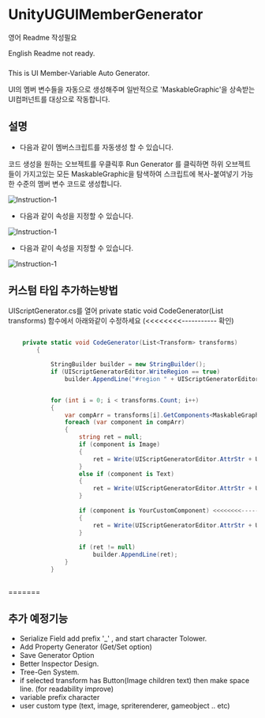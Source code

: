 # UnityUGUIMemberGenerator

 영어 Readme 작성필요
 
 English Readme not ready.
 
 ###
 This is UI Member-Variable Auto Generator.
  
 UI의 멤버 변수들을 자동으로 생성해주며 일반적으로 'MaskableGraphic'을 상속받는 
 UI컴퍼넌트를 대상으로 작동합니다. 
 
 ## 설명
 
 * 다음과 같이 멤버스크립트를 자동생성 할 수 있습니다.
  
  코드 생성을 원하는 오브젝트를 우클릭후 Run Generator 를 클릭하면 하위 오브젝트들이 가지고있는
  모든 MaskableGraphic을 탐색하여 스크립트에 복사-붙여넣기 가능한 수준의 멤버 변수 코드로 생성합니다.
  
![Instruction-1](https://github.com/shlifedev/UnityUGUIMemberGenerator/blob/master/ScreenShots/inst1.gif)
* 다음과 같이 속성을 지정할 수 있습니다.
  
![Instruction-1](https://github.com/shlifedev/UnityUGUIMemberGenerator/blob/master/ScreenShots/inst2.gif)
* 다음과 같이 속성을 지정할 수 있습니다.
  
![Instruction-1](https://github.com/shlifedev/UnityUGUIMemberGenerator/blob/master/ScreenShots/inst3.gif)


 ## 커스텀 타입 추가하는방법
  UIScriptGenerator.cs를 열어 private static void CodeGenerator(List<Transform> transforms) 함수에서
  아래와같이 수정하세요 (<<<<<<<<-----------  확인)
 
``` csharp

    private static void CodeGenerator(List<Transform> transforms)
        {

            StringBuilder builder = new StringBuilder();
            if (UIScriptGeneratorEditor.WriteRegion == true)
                builder.AppendLine("#region " + UIScriptGeneratorEditor.Region + "\n");


            for (int i = 0; i < transforms.Count; i++)
            {
                var compArr = transforms[i].GetComponents<MaskableGraphic>();  <<<<<<<<----------- Add Your Custom Component.
                foreach (var component in compArr)
                {
                    string ret = null;
                    if (component is Image)
                    {
                        ret = Write(UIScriptGeneratorEditor.AttrStr + UIScriptGeneratorEditor.AplStr, component.GetType().Name, component.name);
                    }
                    else if (component is Text)
                    {
                        ret = Write(UIScriptGeneratorEditor.AttrStr + UIScriptGeneratorEditor.AplStr, component.GetType().Name, component.name);
                    }
                    
                    if (component is YourCustomComponent) <<<<<<<<-----------
                    {
                        ret = Write(UIScriptGeneratorEditor.AttrStr + UIScriptGeneratorEditor.AplStr, component.GetType().Name, component.name);
                    }
                    
                    if (ret != null)
                        builder.AppendLine(ret);
                }
            }
            
```
=======
 ## 추가 예정기능 
  - Serialize Field add prefix '_' , and start character Tolower.
  - Add Property Generator (Get/Set option)
  - Save Generator Option
  - Better Inspector Design.
  - Tree-Gen System.
  - if selected transform has Button(Image children text) then make space line. (for readability improve)
  - variable prefix character
  - user custom type (text, image, spriterenderer, gameobject .. etc)
  
  
